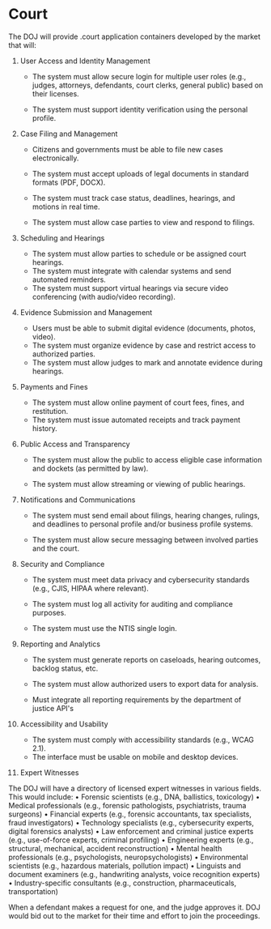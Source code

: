 # Court

The DOJ will provide .court application containers developed by the market that will:

1. User Access and Identity Management

   - The system must allow secure login for multiple user roles (e.g., judges, attorneys, defendants, court clerks, general public) based on their licenses.

   - The system must support identity verification using the personal profile.

2. Case Filing and Management

   - Citizens and governments must be able to file new cases electronically.

   - The system must accept uploads of legal documents in standard formats (PDF, DOCX).

   - The system must track case status, deadlines, hearings, and motions in real time.
   - The system must allow case parties to view and respond to filings.

3. Scheduling and Hearings

   - The system must allow parties to schedule or be assigned court hearings.
   - The system must integrate with calendar systems and send automated reminders.
   - The system must support virtual hearings via secure video conferencing (with audio/video recording).

4. Evidence Submission and Management

   - Users must be able to submit digital evidence (documents, photos, video).
   - The system must organize evidence by case and restrict access to authorized parties.
   - The system must allow judges to mark and annotate evidence during hearings.

5. Payments and Fines

   - The system must allow online payment of court fees, fines, and restitution.
   - The system must issue automated receipts and track payment history.

6. Public Access and Transparency

   - The system must allow the public to access eligible case
     information and dockets (as permitted by law).

   - The system must allow streaming or viewing of public hearings.

7. Notifications and Communications

   - The system must send email about filings, hearing changes, rulings, and deadlines to personal profile and/or business profile systems.

   - The system must allow secure messaging between involved parties and the court.

8. Security and Compliance

   - The system must meet data privacy and cybersecurity standards (e.g., CJIS, HIPAA where relevant).

   - The system must log all activity for auditing and compliance purposes.

   - The system must use the NTIS single login.

9. Reporting and Analytics

   - The system must generate reports on caseloads, hearing outcomes, backlog status, etc.

   - The system must allow authorized users to export data for analysis.

   - Must integrate all reporting requirements by the department of justice API's

10. Accessibility and Usability

    - The system must comply with accessibility standards (e.g., WCAG 2.1).
    - The interface must be usable on mobile and desktop devices.

11. Expert Witnesses

The DOJ will have a directory of licensed expert witnesses in various fields. This would include:
• Forensic scientists (e.g., DNA, ballistics, toxicology)
• Medical professionals (e.g., forensic pathologists, psychiatrists, trauma surgeons)
• Financial experts (e.g., forensic accountants, tax specialists, fraud investigators)
• Technology specialists (e.g., cybersecurity experts, digital forensics analysts)
• Law enforcement and criminal justice experts (e.g., use-of-force experts, criminal profiling)
• Engineering experts (e.g., structural, mechanical, accident reconstruction)
• Mental health professionals (e.g., psychologists, neuropsychologists)
• Environmental scientists (e.g., hazardous materials, pollution impact)
• Linguists and document examiners (e.g., handwriting analysts, voice recognition experts)
• Industry-specific consultants (e.g., construction, pharmaceuticals, transportation)

When a defendant makes a request for one, and the judge approves it. DOJ would bid out to the market for their time and effort to join the proceedings.
